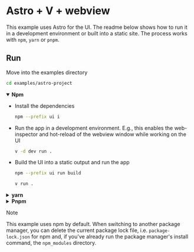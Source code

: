 # Astro + V + webview

This example uses Astro for the UI.
The readme below shows how to run it in a development environment or built into a static site.
The process works with `npm`, `yarn` or `pnpm`.

## Run

Move into the examples directory

```sh
cd examples/astro-project
```

<details open>
<summary><b>Npm</b></summary>

- Install the dependencies

  ```sh
  npm --prefix ui i
  ```

- Run the app in a development environment. E.g., this enables the web-inspector and hot-reload of the webview
  window while working on the UI

  ```sh
  v -d dev run .
  ```

- Build the UI into a static output and run the app

  ```sh
  npm --prefix ui run build
  ```

  ```sh
  v run .
  ```

</details>
<details>
<summary><b>yarn</b></summary>

- Install the dependencies

  ```sh
  yarn --cwd ui
  ```

- Run the app in a development environment. E.g., this enables the web-inspector and hot-reload of the webview
  window while working on the UI

  ```sh
  v -d dev run .
  ```

- Build the UI into a static output and run the app

  ```sh
  yarn --cwd ui run build
  ```

  ```sh
  v run .
  ```

</details>
<details>
<summary><b>Pnpm</b></summary>

- Update `src/main.v`

  https://github.com/ttytm/webview/blob/3e7f26b82df254871ac21f26d370122f9752e969/examples/astro-project/src/main.v#L22-L24

  ```v
  // w.serve_dev(ui_path)!
  w.serve_dev(ui_path, pkg_manager: .pnpm)! // <- specify pnpm as package manager.
  ```

- Install the dependencies

  ```sh
  pnpm --prefix ui i
  ```

- Run the app in a development environment. E.g., this enables the web-inspector and hot-reload of the webview
  window while working on the UI

  ```sh
  v -d dev run .
  ```

- Build the UI into a static output and run the app

  ```sh
  pnpm --prefix ui run build
  ```

  ```sh
  v run .
  ```

</details>

> [!NOTE]
> This example uses npm by default.
> When switching to another package manager, you can delete the current package lock file, i.e.
> `package-lock.json` for npm and, if you've already run the package manager's install command,
> the `npm_modules` directory.
